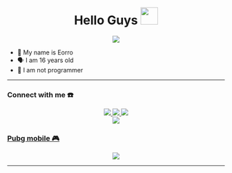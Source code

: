 <h1 align="center">Hello Guys <img src="https://user-images.githubusercontent.com/1303154/88677602-1635ba80-d120-11ea-84d8-d263ba5fc3c0.gif" width="40px" alt=""><br></h1>
<p align="center">
  <img src="https://avatars.githubusercontent.com/u/82263175?v=4" />
</p>

<p align="center">

- 👼 My name is Eorro
- 🗣️ I am 16 years old 
- 🔭 I am not programmer

</p>

------
### Connect with me ☎️
<p align="center">
  <a href="https://instagram.com/eorroyt"><img src="https://img.shields.io/badge/Instagram-E4405F?style=for-the-badge&logo=instagram&logoColor=white"/> 
  <a href="https://wa.me/6281224066722"><img src="https://img.shields.io/badge/WhatsApp-25D366?style=for-the-badge&logo=whatsapp&logoColor=white" />
  <a href="https://youtube.com/channel/UCE9Ch9dhJllTDu7wDfQMgRQ"><img src="https://img.shields.io/badge/YouTube-eorro-ff0000?style=for-the-badge&logo=youtube&logoColor=ff0000&link=https://youtube.com/channel/UCE9Ch9dhJllTDu7wDfQMgRQ" /><br>
  <a name=eorro&label=VIEWS&style=flat-square&color=orange" />
  <a href="https://github.com/EorroBot26"><img src="https://img.shields.io/badge/-GitHub-black?style=flat-square&logo=github" /> 

### Pubg mobile 🎮
<p align="center">
  <img src="https://github.com/zeeoneofc/zeeoneofc/blob/zeeoneofc/2047a1zwq1.gif" />
</p>

------
